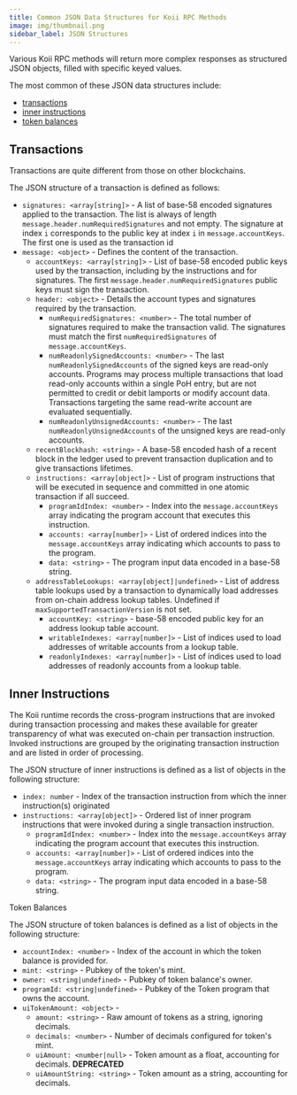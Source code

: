 ```yaml
---
title: Common JSON Data Structures for Koii RPC Methods
image: img/thumbnail.png
sidebar_label: JSON Structures
---
```

Various Koii RPC methods will return more complex responses as structured JSON objects, filled with specific keyed values.

The most common of these JSON data structures include:

* [transactions](/develop/rpcapi/json-structures#transactions)
* [inner instructions](/develop/rpcapi/json-structures#inner-instructions)
* [token balances](/develop/rpcapi/json-structures#token-balances)

## Transactions

Transactions are quite different from those on other blockchains.

The JSON structure of a transaction is defined as follows:

* `signatures: <array[string]>` - A list of base-58 encoded signatures applied to the transaction. The list is always of length `message.header.numRequiredSignatures` and not empty. The signature at index `i` corresponds to the public key at index `i` in `message.accountKeys`. The first one is used as the transaction id
* `message: <object>` - Defines the content of the transaction.
    * `accountKeys: <array[string]>` - List of base-58 encoded public keys used by the transaction, including by the instructions and for signatures. The first `message.header.numRequiredSignatures` public keys must sign the transaction.
    * `header: <object>` - Details the account types and signatures required by the transaction.
        * `numRequiredSignatures: <number>` - The total number of signatures required to make the transaction valid. The signatures must match the first `numRequiredSignatures` of `message.accountKeys`.
        * `numReadonlySignedAccounts: <number>` - The last `numReadonlySignedAccounts` of the signed keys are read-only accounts. Programs may process multiple transactions that load read-only accounts within a single PoH entry, but are not permitted to credit or debit lamports or modify account data. Transactions targeting the same read-write account are evaluated sequentially.
        * `numReadonlyUnsignedAccounts: <number>` - The last `numReadonlyUnsignedAccounts` of the unsigned keys are read-only accounts.
    * `recentBlockhash: <string>` - A base-58 encoded hash of a recent block in the ledger used to prevent transaction duplication and to give transactions lifetimes.
    * `instructions: <array[object]>` - List of program instructions that will be executed in sequence and committed in one atomic transaction if all succeed.
        * `programIdIndex: <number>` - Index into the `message.accountKeys` array indicating the program account that executes this instruction.
        * `accounts: <array[number]>` - List of ordered indices into the `message.accountKeys` array indicating which accounts to pass to the program.
        * `data: <string>` - The program input data encoded in a base-58 string.
    * `addressTableLookups: <array[object]|undefined>` - List of address table lookups used by a transaction to dynamically load addresses from on-chain address lookup tables. Undefined if `maxSupportedTransactionVersion` is not set.
        * `accountKey: <string>` - base-58 encoded public key for an address lookup table account.
        * `writableIndexes: <array[number]>` - List of indices used to load addresses of writable accounts from a lookup table.
        * `readonlyIndexes: <array[number]>` - List of indices used to load addresses of readonly accounts from a lookup table.

## Inner Instructions

The Koii runtime records the cross-program instructions that are invoked during transaction processing and makes these available for greater transparency of what was executed on-chain per transaction instruction. Invoked instructions are grouped by the originating transaction instruction and are listed in order of processing.

The JSON structure of inner instructions is defined as a list of objects in the following structure:

* `index: number` - Index of the transaction instruction from which the inner instruction(s) originated
* `instructions: <array[object]>` - Ordered list of inner program instructions that were invoked during a single transaction instruction.
    * `programIdIndex: <number>` - Index into the `message.accountKeys` array indicating the program account that executes this instruction.
    * `accounts: <array[number]>` - List of ordered indices into the `message.accountKeys` array indicating which accounts to pass to the program.
    * `data: <string>` - The program input data encoded in a base-58 string.

Token Balances

The JSON structure of token balances is defined as a list of objects in the following structure:

* `accountIndex: <number>` - Index of the account in which the token balance is provided for.
* `mint: <string>` - Pubkey of the token's mint.
* `owner: <string|undefined>` - Pubkey of token balance's owner.
* `programId: <string|undefined>` - Pubkey of the Token program that owns the account.
* `uiTokenAmount: <object>` -
    * `amount: <string>` - Raw amount of tokens as a string, ignoring decimals.
    * `decimals: <number>` - Number of decimals configured for token's mint.
    * `uiAmount: <number|null>` - Token amount as a float, accounting for decimals. **DEPRECATED**
    * `uiAmountString: <string>` - Token amount as a string, accounting for decimals.
